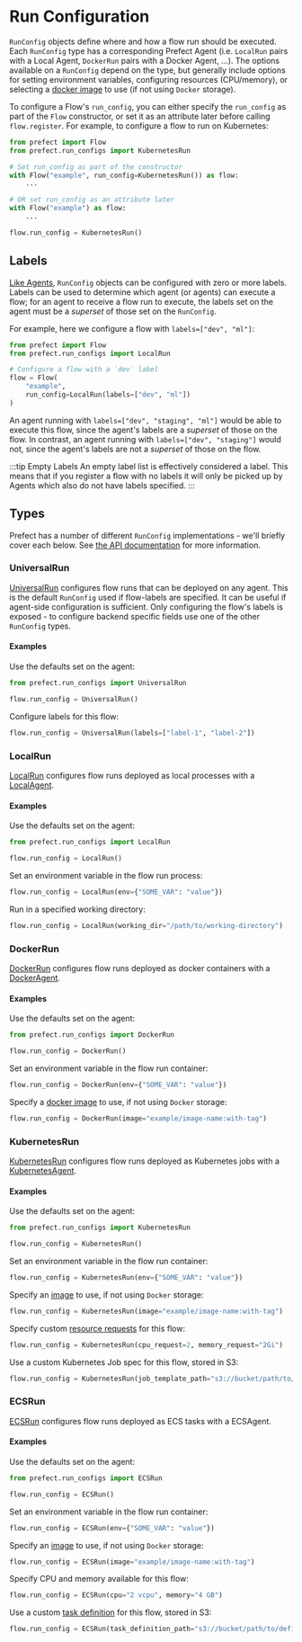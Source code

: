 # Run Configuration

`RunConfig` objects define where and how a flow run should be executed. Each
`RunConfig` type has a corresponding Prefect Agent (i.e. `LocalRun` pairs with
a Local Agent, `DockerRun` pairs with a Docker Agent, ...). The options
available on a `RunConfig` depend on the type, but generally include options
for setting environment variables, configuring resources (CPU/memory), or
selecting a [docker image](./docker.md) to use (if not using `Docker` storage).

To configure a Flow's `run_config`, you can either specify the `run_config` as
part of the `Flow` constructor, or set it as an attribute later before calling
`flow.register`. For example, to configure a flow to run on Kubernetes:

```python
from prefect import Flow
from prefect.run_configs import KubernetesRun

# Set run_config as part of the constructor
with Flow("example", run_config=KubernetesRun()) as flow:
    ...

# OR set run_config as an attribute later
with Flow("example") as flow:
    ...

flow.run_config = KubernetesRun()
```

## Labels

[Like Agents](../agents/overview.md#labels), `RunConfig` objects can be
configured with zero or more labels.  Labels can be used to determine which
agent (or agents) can execute a flow; for an agent to receive a flow run to
execute, the labels set on the agent must be a *superset* of those set on the
`RunConfig`.

For example, here we configure a flow with `labels=["dev", "ml"]`:

```python
from prefect import Flow
from prefect.run_configs import LocalRun

# Configure a flow with a `dev` label
flow = Flow(
    "example",
    run_config=LocalRun(labels=["dev", "ml"])
)
```

An agent running with `labels=["dev", "staging", "ml"]` would be able to
execute this flow, since the agent's labels are a *superset* of those on the
flow. In contrast, an agent running with `labels=["dev", "staging"]` would
not, since the agent's labels are not a *superset* of those on the flow.

:::tip Empty Labels
An empty label list is effectively considered a label. This means that if you
register a flow with no labels it will only be picked up by Agents which also
do not have labels specified.
:::

## Types

Prefect has a number of different `RunConfig` implementations - we'll briefly
cover each below. See [the API
documentation](/api/latest/run_configs.md) for more information.

### UniversalRun

[UniversalRun](/api/latest/run_configs.md#universalrun) configures
flow runs that can be deployed on any agent. This is the default `RunConfig`
used if flow-labels are specified. It can be useful if agent-side configuration
is sufficient. Only configuring the flow's labels is exposed - to configure
backend specific fields use one of the other `RunConfig` types.

#### Examples

Use the defaults set on the agent:

```python
from prefect.run_configs import UniversalRun

flow.run_config = UniversalRun()
```

Configure labels for this flow:

```python
flow.run_config = UniversalRun(labels=["label-1", "label-2"])
```

### LocalRun

[LocalRun](/api/latest/run_configs.md#localrun) configures flow
runs deployed as local processes with a
[LocalAgent](/orchestration/agents/local.md).

#### Examples

Use the defaults set on the agent:

```python
from prefect.run_configs import LocalRun

flow.run_config = LocalRun()
```

Set an environment variable in the flow run process:

```python
flow.run_config = LocalRun(env={"SOME_VAR": "value"})
```

Run in a specified working directory:

```python
flow.run_config = LocalRun(working_dir="/path/to/working-directory")
```

### DockerRun

[DockerRun](/api/latest/run_configs.md#dockerrun) configures flow
runs deployed as docker containers with a
[DockerAgent](/orchestration/agents/docker.md).

#### Examples

Use the defaults set on the agent:

```python
from prefect.run_configs import DockerRun

flow.run_config = DockerRun()
```

Set an environment variable in the flow run container:

```python
flow.run_config = DockerRun(env={"SOME_VAR": "value"})
```

Specify a [docker image](./docker.md) to use, if not using `Docker` storage:

```python
flow.run_config = DockerRun(image="example/image-name:with-tag")
```

### KubernetesRun

[KubernetesRun](/api/latest/run_configs.md#kubernetesrun)
configures flow runs deployed as Kubernetes jobs with a
[KubernetesAgent](/orchestration/agents/kubernetes.md).

#### Examples

Use the defaults set on the agent:

```python
from prefect.run_configs import KubernetesRun

flow.run_config = KubernetesRun()
```

Set an environment variable in the flow run container:

```python
flow.run_config = KubernetesRun(env={"SOME_VAR": "value"})
```

Specify an [image](./docker.md) to use, if not using `Docker` storage:

```python
flow.run_config = KubernetesRun(image="example/image-name:with-tag")
```

Specify custom [resource
requests](https://kubernetes.io/docs/concepts/configuration/manage-resources-containers/#requests-and-limits)
for this flow:

```python
flow.run_config = KubernetesRun(cpu_request=2, memory_request="2Gi")
```

Use a custom Kubernetes Job spec for this flow, stored in S3:

```python
flow.run_config = KubernetesRun(job_template_path="s3://bucket/path/to/spec.yaml")
```

### ECSRun

[ECSRun](/api/latest/run_configs.md#ecsrun) configures flow runs
deployed as ECS tasks with a ECSAgent.

#### Examples

Use the defaults set on the agent:

```python
from prefect.run_configs import ECSRun

flow.run_config = ECSRun()
```

Set an environment variable in the flow run container:

```python
flow.run_config = ECSRun(env={"SOME_VAR": "value"})
```

Specify an [image](./docker.md) to use, if not using `Docker` storage:

```python
flow.run_config = ECSRun(image="example/image-name:with-tag")
```

Specify CPU and memory available for this flow:

```python
flow.run_config = ECSRun(cpu="2 vcpu", memory="4 GB")
```

Use a custom [task
definition](https://boto3.amazonaws.com/v1/documentation/api/latest/reference/services/ecs.html#ECS.Client.register_task_definition)
for this flow, stored in S3:

```python
flow.run_config = ECSRun(task_definition_path="s3://bucket/path/to/definition.yaml")
```
